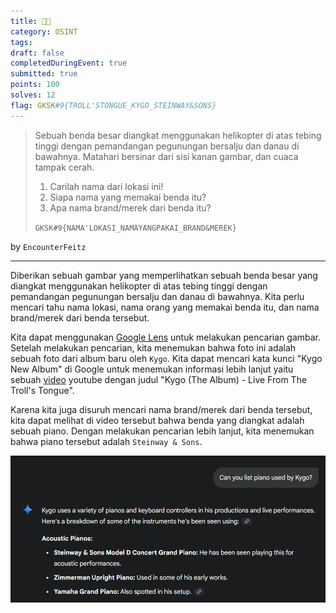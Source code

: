 ```yaml
---
title: 🎹🎶
category: OSINT
tags: 
draft: false
completedDuringEvent: true
submitted: true
points: 100
solves: 12
flag: GKSK#9{TROLL'STONGUE_KYGO_STEINWAY&SONS}
---
```

> Sebuah benda besar diangkat menggunakan helikopter di atas tebing tinggi dengan pemandangan pegunungan bersalju dan danau di bawahnya. Matahari bersinar dari sisi kanan gambar, dan cuaca tampak cerah.
>
> 1. Carilah nama dari lokasi ini!
> 2. Siapa nama yang memakai benda itu?
> 3. Apa nama brand/merek dari benda itu?
>
> `GKSK#9{NAMA'LOKASI_NAMAYANGPAKAI_BRAND&MEREK}`

by `EncounterFeitz`

---

Diberikan sebuah gambar yang memperlihatkan sebuah benda besar yang diangkat menggunakan helikopter di atas tebing tinggi dengan pemandangan pegunungan bersalju dan danau di bawahnya. Kita perlu mencari tahu nama lokasi, nama orang yang memakai benda itu, dan nama brand/merek dari benda tersebut.

Kita dapat menggunakan [Google Lens](https://lens.google/) untuk melakukan pencarian gambar. Setelah melakukan pencarian, kita menemukan bahwa foto ini adalah sebuah foto dari album baru oleh `Kygo`. Kita dapat mencari kata kunci "Kygo New Album" di Google untuk menemukan informasi lebih lanjut yaitu sebuah [video](https://www.youtube.com/watch?v=tUNbhYcY9Ik) youtube dengan judul "Kygo (The Album) - Live From The Troll's Tongue".

Karena kita juga disuruh mencari nama brand/merek dari benda tersebut, kita dapat melihat di video tersebut bahwa benda yang diangkat adalah sebuah piano. Dengan melakukan pencarian lebih lanjut, kita menemukan bahwa piano tersebut adalah `Steinway & Sons`.

![alt text](image.png)
